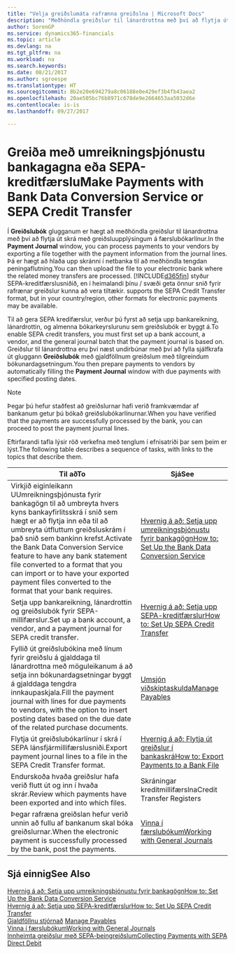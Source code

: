 ```yaml
---
title: "Velja greiðslumáta rafrænna greiðslna | Microsoft Docs"
description: "Meðhöndla greiðslur til lánardrottna með því að flytja út skrá með greiðsluupplýsingum á færslubókarlínur."
author: SorenGP
ms.service: dynamics365-financials
ms.topic: article
ms.devlang: na
ms.tgt_pltfrm: na
ms.workload: na
ms.search.keywords: 
ms.date: 08/21/2017
ms.author: sgroespe
ms.translationtype: HT
ms.sourcegitcommit: 8b2e20e694279a8c06188e0e429ef3b4fb43aea2
ms.openlocfilehash: 20ae505bc76b8971c678de9e2664653aa5032d6e
ms.contentlocale: is-is
ms.lasthandoff: 09/27/2017

---
```

# <a name="make-payments-with-bank-data-conversion-service-or-sepa-credit-transfer"></a><span data-ttu-id="871c9-103">Greiða með umreikningsþjónustu bankagagna eða SEPA-kreditfærslu</span><span class="sxs-lookup"><span data-stu-id="871c9-103">Make Payments with Bank Data Conversion Service or SEPA Credit Transfer</span></span>
<span data-ttu-id="871c9-104">Í **Greiðslubók** glugganum er hægt að meðhöndla greiðslur til lánardrottna með því að flytja út skrá með greiðsluupplýsingum á færslubókarlínur.</span><span class="sxs-lookup"><span data-stu-id="871c9-104">In the **Payment Journal** window, you can process payments to your vendors by exporting a file together with the payment information from the journal lines.</span></span> <span data-ttu-id="871c9-105">Þá er hægt að hlaða upp skránni í netbanka til að meðhöndla tengdan peningaflutning.</span><span class="sxs-lookup"><span data-stu-id="871c9-105">You can then upload the file to your electronic bank where the related money transfers are processed.</span></span> [!INCLUDE[d365fin](includes/d365fin_md.md)]<span data-ttu-id="871c9-106"> styður SEPA-kreditfærslusniðið, en í heimalandi þínu / svæði geta önnur snið fyrir rafrænar greiðslur kunna að vera tiltækir.</span><span class="sxs-lookup"><span data-stu-id="871c9-106"> supports the SEPA Credit Transfer format, but in your country/region, other formats for electronic payments may be available.</span></span>   

 <span data-ttu-id="871c9-107">Til að gera SEPA kredifærslur, verður þú fyrst að setja upp bankareikning, lánardrottin, og almenna bókarkeyrslurunu sem greiðslubók er byggt á.</span><span class="sxs-lookup"><span data-stu-id="871c9-107">To enable SEPA credit transfers, you must first set up a bank account, a vendor, and the general journal batch that the payment journal is based on.</span></span> <span data-ttu-id="871c9-108">Greiðslur til lánardrottna eru því næst undirbúnar með því að fylla sjálfkrafa út gluggann **Greiðslubók** með gjaldföllnum greiðslum með tilgreindum bókunardagsetningum.</span><span class="sxs-lookup"><span data-stu-id="871c9-108">You then prepare payments to vendors by automatically filling the **Payment Journal** window with due payments with specified posting dates.</span></span>  

> [!NOTE]  
>  <span data-ttu-id="871c9-109">Þegar þú hefur staðfest að greiðslurnar hafi verið framkvæmdar af bankanum getur þú bókað greiðslubókarlínurnar.</span><span class="sxs-lookup"><span data-stu-id="871c9-109">When you have verified that the payments are successfully processed by the bank, you can proceed to post the payment journal lines.</span></span>  

 <span data-ttu-id="871c9-110">Eftirfarandi tafla lýsir röð verkefna með tenglum í efnisatriði þar sem þeim er lýst.</span><span class="sxs-lookup"><span data-stu-id="871c9-110">The following table describes a sequence of tasks, with links to the topics that describe them.</span></span>   

|<span data-ttu-id="871c9-111">**Til að**</span><span class="sxs-lookup"><span data-stu-id="871c9-111">**To**</span></span>|<span data-ttu-id="871c9-112">**Sjá**</span><span class="sxs-lookup"><span data-stu-id="871c9-112">**See**</span></span>|  
|------------|-------------|  
|<span data-ttu-id="871c9-113">Virkjið eiginleikann UUmreikningsþjónusta fyrir bankagögn til að umbreyta hvers kyns bankayfirlitsskrá í snið sem hægt er að flytja inn eða til að umbreyta útfluttum greiðsluskrám í það snið sem bankinn krefst.</span><span class="sxs-lookup"><span data-stu-id="871c9-113">Activate the Bank Data Conversion Service feature to have any bank statement file converted to a format that you can import or to have your exported payment files converted to the format that your bank requires.</span></span>|[<span data-ttu-id="871c9-114">Hvernig á að: Setja upp umreikningsþjónustu fyrir bankagögn</span><span class="sxs-lookup"><span data-stu-id="871c9-114">How to: Set Up the Bank Data Conversion Service</span></span>](bank-how-setup-bank-statement-service.md)|  
|<span data-ttu-id="871c9-115">Setja upp bankareikning, lánardrottin og greiðslubók fyrir SEPA-millifærslur.</span><span class="sxs-lookup"><span data-stu-id="871c9-115">Set up a bank account, a vendor, and a payment journal for SEPA credit transfer.</span></span>|[<span data-ttu-id="871c9-116">Hvernig á að: Setja upp SEPA-kreditfærslur</span><span class="sxs-lookup"><span data-stu-id="871c9-116">How to: Set Up SEPA Credit Transfer</span></span>](finance-how-to-set-up-sepa-credit-transfer.md)|  
|<span data-ttu-id="871c9-117">Fyllið út greiðslubókina með línum fyrir greiðslu á gjalddaga til lánardrottna með möguleikanum á að setja inn bókunardagsetningar byggt á gjalddaga tengdra innkaupaskjala.</span><span class="sxs-lookup"><span data-stu-id="871c9-117">Fill the payment journal with lines for due payments to vendors, with the option to insert posting dates based on the due date of the related purchase documents.</span></span>|[<span data-ttu-id="871c9-118">Umsjón viðskiptaskulda</span><span class="sxs-lookup"><span data-stu-id="871c9-118">Manage Payables</span></span>](payables-manage-payables.md)|  
|<span data-ttu-id="871c9-119">Flytja út greiðslubókarlínur í skrá í SEPA lánsfjármillifærslusniði.</span><span class="sxs-lookup"><span data-stu-id="871c9-119">Export payment journal lines to a file in the SEPA Credit Transfer format.</span></span>|[<span data-ttu-id="871c9-120">Hvernig á að: Flytja út greiðslur í bankaskrá</span><span class="sxs-lookup"><span data-stu-id="871c9-120">How to: Export Payments to a Bank File</span></span>](payables-how-export-payments-bank-file.md)|  
|<span data-ttu-id="871c9-121">Endurskoða hvaða greiðslur hafa verið flutt út og inn í hvaða skrár.</span><span class="sxs-lookup"><span data-stu-id="871c9-121">Review which payments have been exported and into which files.</span></span>|<span data-ttu-id="871c9-122">Skráningar kreditmillifærslna</span><span class="sxs-lookup"><span data-stu-id="871c9-122">Credit Transfer Registers</span></span>|  
|<span data-ttu-id="871c9-123">Þegar rafræna greiðslan hefur verið unnin að fullu af bankanum skal bóka greiðslurnar.</span><span class="sxs-lookup"><span data-stu-id="871c9-123">When the electronic payment is successfully processed by the bank, post the payments.</span></span>|[<span data-ttu-id="871c9-124">Vinna í færslubókum</span><span class="sxs-lookup"><span data-stu-id="871c9-124">Working with General Journals</span></span>](ui-work-general-journals.md)|  

## <a name="see-also"></a><span data-ttu-id="871c9-125">Sjá einnig</span><span class="sxs-lookup"><span data-stu-id="871c9-125">See Also</span></span>  
[<span data-ttu-id="871c9-126">Hvernig á að: Setja upp umreikningsþjónustu fyrir bankagögn</span><span class="sxs-lookup"><span data-stu-id="871c9-126">How to: Set Up the Bank Data Conversion Service</span></span>](bank-how-setup-bank-statement-service.md)  
[<span data-ttu-id="871c9-127">Hvernig á að: Setja upp SEPA-kreditfærslur</span><span class="sxs-lookup"><span data-stu-id="871c9-127">How to: Set Up SEPA Credit Transfer</span></span>](finance-how-to-set-up-sepa-credit-transfer.md)  
<span data-ttu-id="871c9-128">[Gjaldföllnu stjórnað](payables-manage-payables.md) </span><span class="sxs-lookup"><span data-stu-id="871c9-128">[Manage Payables](payables-manage-payables.md) </span></span>  
[<span data-ttu-id="871c9-129">Vinna í færslubókum</span><span class="sxs-lookup"><span data-stu-id="871c9-129">Working with General Journals</span></span>](ui-work-general-journals.md)  
[<span data-ttu-id="871c9-130">Innheimta greiðslur með SEPA-beingreiðslum</span><span class="sxs-lookup"><span data-stu-id="871c9-130">Collecting Payments with SEPA Direct Debit</span></span>](finance-collect-payments-with-sepa-direct-debit.md)   


